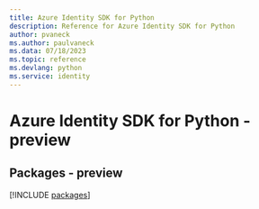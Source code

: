 ```yaml
---
title: Azure Identity SDK for Python
description: Reference for Azure Identity SDK for Python
author: pvaneck
ms.author: paulvaneck
ms.data: 07/18/2023
ms.topic: reference
ms.devlang: python
ms.service: identity
---
```

# Azure Identity SDK for Python - preview
## Packages - preview
[!INCLUDE [packages](identity-index.md)]